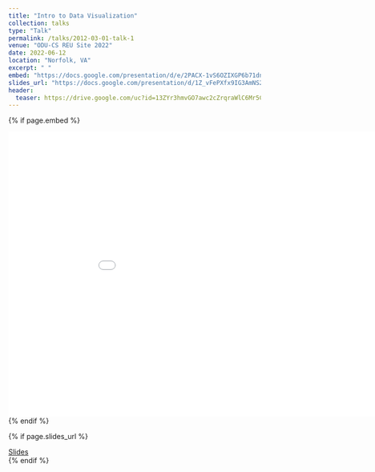 ```yaml
---
title: "Intro to Data Visualization"
collection: talks
type: "Talk"
permalink: /talks/2012-03-01-talk-1
venue: "ODU-CS REU Site 2022"
date: 2022-06-12
location: "Norfolk, VA"
excerpt: " "
embed: "https://docs.google.com/presentation/d/e/2PACX-1vS6OZIXGP6b71dnJQFLKQEBEJv3Zh8xK6y1g0MsynWgQ7FgVH220NYekYheUmHIFUwKMKQM5CHhBtqh/embed?start=false&loop=false&delayms=3000"
slides_url: "https://docs.google.com/presentation/d/1Z_vFePXfx9IG3AmNS2lJIdAVGicLnDZEpH6dqMQVeg8/preview"
header:
  teaser: https://drive.google.com/uc?id=13ZYr3hmvGO7awc2cZrqraWlC6Mr5Cd2h
---
```


 {% if page.embed %}
 <div><iframe src="{{ page.embed }}" frameborder="0" width="960" height="569" allowfullscreen="true" mozallowfullscreen="true" webkitallowfullscreen="true"></iframe>
 {% endif %}
  
 {% if page.slides_url %}
  <div><a href="{{ page.slides_url }}">Slides</a> </div>
  {% endif %}
  
  
